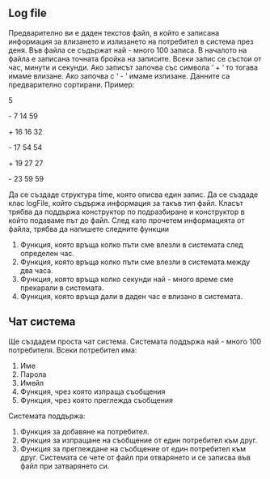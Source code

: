 ## Log file

Предварително ви е даден текстов файл, в който е записана информация за
влизането и излизането на потребител в система през деня. Във файла се
съдържат най - много 100 записа. В началото на файла е записана точната бройка
на записите. Всеки запис се състои от час, минути и секунди. Ако записът започва
със символа ‘ + ’ то тогава имаме влизане. Ако започва с ‘ - ’ имаме излизане.
Данните са предварително сортирани.
Пример:

5

\- 7 14 59

\+ 16 16 32

\- 17 54 54

\+ 19 27 27

\- 23 59 59

Да се създаде структура time, която описва един запис. Да се създаде клас logFile,
който съдържа информация за такъв тип файл. Класът трябва да поддържа
конструктор по подразбиране и конструктор в който подаваме път до файл. След
като прочетем информацията от файла, трябва да напишете следните функции
1. Функция, която връща колко пъти сме влезли в системата след определен час.
2. Функция, която връща колко пъти сме влезли в системата между два часа.
3. Функция, която връща колко секунди най - много време сме прекарали в
системата.
4. Функция, която връща дали в даден час е влизано в системата.


## Чат система

Ще създадем проста чат система. Системата поддържа най - много 100
потребителя.
Всеки потребител има:
1. Име
2. Парола
3. Имейл
4. Функция, чрез която изпраща съобщения
5. Функция, чрез която преглежда съобщения

Системата поддържа:
1. Функция за добавяне на потребител.
2. Функция за изпращане на съобщение от един потребител към друг.
3. Функция за преглеждане на съобщение от един потребител към друг.
Системата се чете от файл при отварянето и се записва във файл при затварянето
си.
